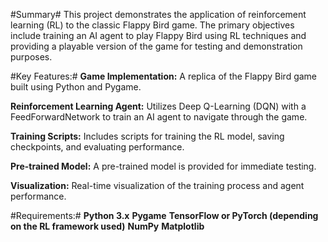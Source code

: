 #Summary#
This project demonstrates the application of reinforcement learning (RL) to the classic Flappy Bird game. The primary objectives include training an AI agent to play Flappy Bird using RL techniques and providing a playable version of the game for testing and demonstration purposes.

#Key Features:#
**Game Implementation:** A replica of the Flappy Bird game built using Python and Pygame.

**Reinforcement Learning Agent:** Utilizes Deep Q-Learning (DQN) with a FeedForwardNetwork to train an AI agent to navigate through the game.

**Training Scripts:** Includes scripts for training the RL model, saving checkpoints, and evaluating performance.

**Pre-trained Model:** A pre-trained model is provided for immediate testing.

**Visualization:** Real-time visualization of the training process and agent performance.

#Requirements:#
**Python 3.x**
**Pygame**
**TensorFlow or PyTorch (depending on the RL framework used)**
**NumPy**
**Matplotlib**
